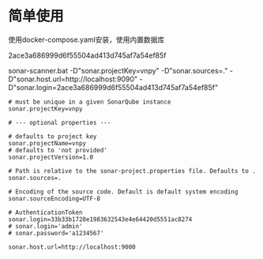 # 简单使用

使用docker-compose.yaml安装，使用内置数据库

2ace3a686999d6f55504ad413d745af7a54ef85f

sonar-scanner.bat -D"sonar.projectKey=vnpy" -D"sonar.sources=." -D"sonar.host.url=http://localhost:9090" -D"sonar.login=2ace3a686999d6f55504ad413d745af7a54ef85f"

```properties
# must be unique in a given SonarQube instance
sonar.projectKey=vnpy

# --- optional properties ---

# defaults to project key
sonar.projectName=vnpy
# defaults to 'not provided'
sonar.projectVersion=1.0
 
# Path is relative to the sonar-project.properties file. Defaults to .
sonar.sources=.
 
# Encoding of the source code. Default is default system encoding
sonar.sourceEncoding=UTF-8

# AuthenticationToken
sonar.login=33b33b1728e1983632543e4e64420d5551ac8274
# sonar.login='admin'
# sonar.password='a1234567'

sonar.host.url=http://localhost:9000
```
